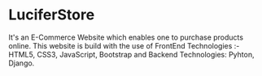 # LuciferStore
It's an E-Commerce Website which enables one to purchase products online. 
This website is build with the use of FrontEnd Technologies :- HTML5, CSS3, JavaScript, Bootstrap and Backend Technologies: Pyhton, Django.

